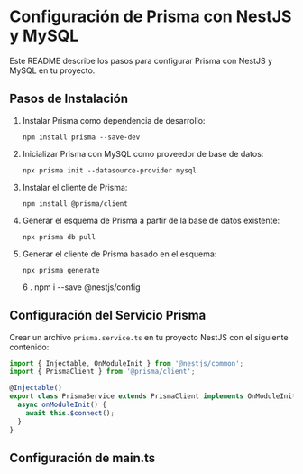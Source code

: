 # Configuración de Prisma con NestJS y MySQL

Este README describe los pasos para configurar Prisma con NestJS y MySQL en tu proyecto.

## Pasos de Instalación

1. Instalar Prisma como dependencia de desarrollo:

   ```
   npm install prisma --save-dev
   ```

2. Inicializar Prisma con MySQL como proveedor de base de datos:

   ```
   npx prisma init --datasource-provider mysql
   ```

3. Instalar el cliente de Prisma:

   ```
   npm install @prisma/client
   ```

4. Generar el esquema de Prisma a partir de la base de datos existente:

   ```
   npx prisma db pull
   ```

5. Generar el cliente de Prisma basado en el esquema:

   ```
   npx prisma generate
   ```

   6 . npm i --save @nestjs/config

## Configuración del Servicio Prisma

Crear un archivo `prisma.service.ts` en tu proyecto NestJS con el siguiente contenido:

```typescript
import { Injectable, OnModuleInit } from '@nestjs/common';
import { PrismaClient } from '@prisma/client';

@Injectable()
export class PrismaService extends PrismaClient implements OnModuleInit {
  async onModuleInit() {
    await this.$connect();
  }
}
```

## Configuración de main.ts
